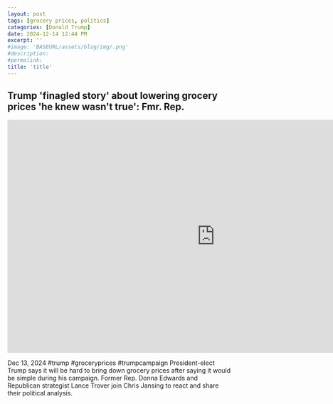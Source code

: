```yaml
---
layout: post
tags: [grocery prices, politics]
categories: [Donald Trump]
date: 2024-12-14 12:44 PM
excerpt: ''
#image: 'BASEURL/assets/blog/img/.png'
#description:
#permalink:
title: 'title'
---
```



## Trump 'finagled story' about lowering grocery prices 'he knew wasn't true': Fmr. Rep.

<iframe width="932" height="524" src="https://www.youtube.com/embed/DzIJMjqKdwc" title="Trump &#39;finagled story&#39; about lowering grocery prices &#39;he knew wasn&#39;t true&#39;: Fmr. Rep." frameborder="0" allow="accelerometer; autoplay; clipboard-write; encrypted-media; gyroscope; picture-in-picture; web-share" referrerpolicy="strict-origin-when-cross-origin" allowfullscreen></iframe>

Dec 13, 2024  #trump #groceryprices #trumpcampaign
President-elect Trump says it will be hard to bring down grocery prices after saying it would be simple during his campaign. Former Rep. Donna Edwards and Republican strategist Lance Trover join Chris Jansing to react and share their political analysis.

